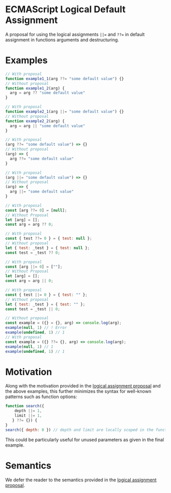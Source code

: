 # ECMAScript Logical Default Assignment

A proposal for using the logical assignments `||=` and `??=` in default assignment in functions arguments and destructuring.

# Examples

```js
// With proposal
function example1_1(arg ??= "some default value") {}
// Without proposal
function example1_2(arg) {
  arg = arg ?? "some default value"
}

// With proposal
function example2_1(arg ||= "some default value") {}
// Without proposal
function example2_2(arg) {
  arg = arg || "some default value"
}

// With proposal
(arg ??= "some default value") => {}
// Without proposal
(arg) => {
  arg ??= "some default value"
}

// With proposal
(arg ||= "some default value") => {}
// Without proposal
(arg) => {
  arg ||= "some default value"
}

// With proposal
const [arg ??= 0] = [null];
// Without Proposal
let [arg] = [];
const arg = arg ?? 0;

// With proposal
const { test ??= 0 } = { test: null };
// Without proposal
let { test: _test } = { test: null };
const test = _test ?? 0;

// With proposal
const [arg ||= 0] = [""];
// Without Proposal
let [arg] = [];
const arg = arg || 0;

// With proposal
const { test ||= 0 } = { test: "" };
// Without proposal
let { test: _test } = { test: "" };
const test = _test || 0;

// Without proposal
const example = ({} = {}, arg) => console.log(arg);
example(null, 1) // ! Error
example(undefined, 1) // 1
// With proposal
const example = ({} ??= {}, arg) => console.log(arg);
example(null, 1) // 1
example(undefined, 1) // 1
```

# Motivation

Along with the motivation provided in the [logical assignment proposal](https://github.com/tc39/proposal-logical-assignment) and the above examples, this further minimizes the syntax for well-known patterns such as function options:
```js
function search({
    depth ||= 1,
    limit ||= 1,
   } ??= {}) {
}
search({ depth: 0 }) // depth and limit are locally scoped in the function as 1
```
This could be particularly useful for unused parameters as given in the final example.


# Semantics

We defer the reader to the semantics provided in the [logical assignment proposal](https://github.com/tc39/proposal-logical-assignment).
